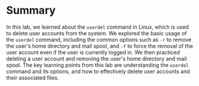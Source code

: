# Summary

In this lab, we learned about the `userdel` command in Linux, which is used to delete user accounts from the system. We explored the basic usage of the `userdel` command, including the common options such as `-r` to remove the user's home directory and mail spool, and `-f` to force the removal of the user account even if the user is currently logged in. We then practiced deleting a user account and removing the user's home directory and mail spool. The key learning points from this lab are understanding the `userdel` command and its options, and how to effectively delete user accounts and their associated files.
